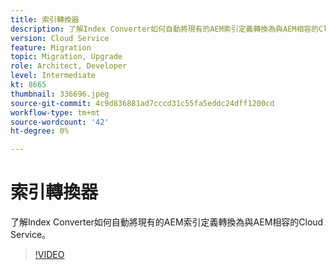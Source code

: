 ```yaml
---
title: 索引轉換器
description: 了解Index Converter如何自動將現有的AEM索引定義轉換為與AEM相容的Cloud Service。
version: Cloud Service
feature: Migration
topic: Migration, Upgrade
role: Architect, Developer
level: Intermediate
kt: 8665
thumbnail: 336696.jpeg
source-git-commit: 4c9d836881ad7cccd31c55fa5eddc24dff1200cd
workflow-type: tm+mt
source-wordcount: '42'
ht-degree: 0%

---
```



# 索引轉換器

了解Index Converter如何自動將現有的AEM索引定義轉換為與AEM相容的Cloud Service。

>[!VIDEO](https://video.tv.adobe.com/v/336696/?quality=12&learn=on)
